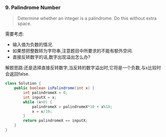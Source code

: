 ### 9. Palindrome Number

> Determine whether an integer is a palindrome. Do this without extra space.

需要考虑:
* 输入值为负数的情况.
* 如果想把整数转为字符串,注意题目中所要求的不能有额外空间.
* 直接反转数字的话,数字出现溢出怎么办?

解题思路:还是选择直接反转数字,当反转的数字溢出时,它将是一个负数,与x比较时会返回false.
```Java
class Solution {
    public boolean isPalindrome(int x) {
        int palindromeX = 0;
        int inputX = x;
        while (x>0) {
            palindromeX = palindromeX*10 + x%10;
            x = x/10;
        }
        return palindromeX == inputX;
    }
}
```